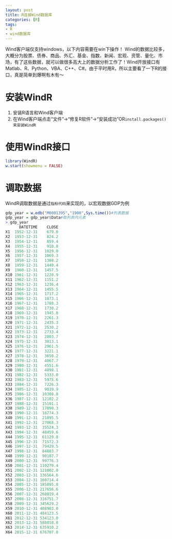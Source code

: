 ```yaml
---
layout: post
title: R连接Wind数据库
categories: [R]
tags:
- R
- wind数据库
---
```

Wind客户端仅支持windows，以下内容需要在win下操作！
Wind的数据比较多，大概分为股票、债券、商品、外汇、基金、指数、新闻、宏观、资管、量化、市场，有了这些数据，就可以做很多高大上的数据分析工作了！Wind开放接口有Matlab、R、Python、VBA、C++、C#。由于平时用R，所以主要看了一下R的接口，真是简单到爆啊有木有～

# 安装WindR

1. 安装R语言和Wind客户端
2. 在Wind客户端点击“文件”->“修复R软件”->“安装成功”OR`install.packages()来安装WindR`

# 使用WindR接口

```r
library(WindR)
w.start(showmenu = FALSE)
```

# 调取数据

WindR调取数据是通过`指标代码`来实现的，以宏观数据GDP为例

```r
gdp_year = w.edb("M0001395","1900",Sys.time())#列表数据
gdp_year = gdp_year$Data#取列表内元素
> gdp_year
      DATETIME    CLOSE
X1  1952-12-31    679.0
X2  1953-12-31    824.2
X3  1954-12-31    859.4
X4  1955-12-31    910.8
X5  1956-12-31   1029.0
X6  1957-12-31   1069.3
X7  1958-12-31   1308.2
X8  1959-12-31   1440.4
X9  1960-12-31   1457.5
X10 1961-12-31   1220.9
X11 1962-12-31   1151.2
X12 1963-12-31   1236.4
X13 1964-12-31   1455.5
X14 1965-12-31   1717.2
X15 1966-12-31   1873.1
X16 1967-12-31   1780.3
X17 1968-12-31   1730.2
X18 1969-12-31   1945.8
X19 1970-12-31   2261.3
X20 1971-12-31   2435.3
X21 1972-12-31   2530.2
X22 1973-12-31   2733.4
X23 1974-12-31   2803.7
X24 1975-12-31   3013.1
X25 1976-12-31   2961.5
X26 1977-12-31   3221.1
X27 1978-12-31   3650.2
X28 1979-12-31   4067.7
X29 1980-12-31   4551.6
X30 1981-12-31   4898.1
X31 1982-12-31   5333.0
X32 1983-12-31   5975.6
X33 1984-12-31   7226.3
X34 1985-12-31   9039.9
X35 1986-12-31  10308.8
X36 1987-12-31  12102.2
X37 1988-12-31  15101.1
X38 1989-12-31  17090.3
X39 1990-12-31  18774.3
X40 1991-12-31  21895.5
X41 1992-12-31  27068.3
X42 1993-12-31  35524.3
X43 1994-12-31  48459.6
X44 1995-12-31  61129.8
X45 1996-12-31  71572.3
X46 1997-12-31  79429.5
X47 1998-12-31  84883.7
X48 1999-12-31  90187.7
X49 2000-12-31  99776.3
X50 2001-12-31 110270.4
X51 2002-12-31 121002.0
X52 2003-12-31 136564.6
X53 2004-12-31 160714.4
X54 2005-12-31 185895.8
X55 2006-12-31 217656.6
X56 2007-12-31 268019.4
X57 2008-12-31 316751.7
X58 2009-12-31 345629.2
X59 2010-12-31 408903.0
X60 2011-12-31 484123.5
X61 2012-12-31 534123.0
X62 2013-12-31 588018.8
X63 2014-12-31 635910.2
X64 2015-12-31 676707.8
```

